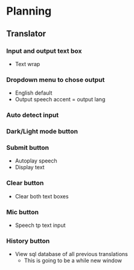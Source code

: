 # Planning

## Translator

### Input and output text box

- Text wrap

### Dropdown menu to chose output

- English default
- Output speech accent = output lang

### Auto detect input

### Dark/Light mode button

### Submit button

- Autoplay speech
- Display text

### Clear button

- Clear both text boxes

### Mic button

- Speech tp text input

### History button

- View sql database of all previous translations
  - This is going to be a while new window

